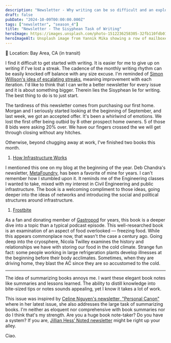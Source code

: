```yaml
---
description: "Newsletter - Why writing can be so difficult and an exploration of streaks. We talk about the two latest books I read and end on a somber note about note-taking for books."
draft: false
pubDate: "2024-10-09T00:00:00.000Z"
tags: ["newsletter", "season_4"]
title: "Newsletter - The Sisyphean Task of Writing"
heroImage: https://images.unsplash.com/photo-1512236258305-32fb110fdb01?q=80&w=2374&auto=format&fit=crop&ixlib=rb-4.0.3&ixid=M3wxMjA3fDB8MHxwaG90by1wYWdlfHx8fGVufDB8fHx8fA%3D%3D
heroImageAlt: Unsplash image from Yannik Mika showing a row of mailboxes
---
```


📍 Location: Bay Area, CA (in transit)

I find it difficult to get started with writing. It is easier for me to give up on writing if I've lost a streak. The cadence of the monthly writing rhythm can be easily knocked off balance with any size excuse. I'm reminded of [Simon Willison's idea of escalating streaks](https://simonwillison.net/2024/Jan/2/escalating-streaks/), meaning improvement with each iteration. I'd like to think that I can write a better newsletter for every issue and it is about something bigger. Therein lies the Sisyphean lie for writing. The best thing to do is to just start.

The tardiness of this newsletter comes from purchasing our first home. Morgan and I seriously started looking at the beginning of September, and last week, we got an accepted offer. It's been a whirlwind of emotions. We lost the first offer being outbid by 8 other prospect home owners. 5 of those 8 bids were asking 20% over. We have our fingers crossed the we will get through closing without any hitches.

Otherwise, beyond chugging away at work, I've finished two books this month.

1. [How Infrastructure Works](https://app.thestorygraph.com/books/fc70a94c-7238-478d-8d13-37958d318f58)

I mentioned this one on my blog at the beginning of the year. Deb Chandra's newsletter, [MetaFoundry](https://buttondown.com/metafoundry), has been a favorite of mine for years. I can't remember how I stumbled upon it. It reminds me of the Engineering classes I wanted to take, mixed with my interest in Civil Engineering and public infrastructure. The book is a welcoming compliment to those ideas, going deeper into the ideas of networks and introducing the social and political structures around infrastructure.

1. [Frostbite](https://app.thestorygraph.com/books/65239973-95ae-4c24-8876-a8de10766d07)

As a fan and donating member of [Gastropod](https://gastropod.com/) for years, this book is a deeper dive into a topic than a typical podcast episode. This well-researched book is an examination of an aspect of food overlooked — freezing food. While this appears commonplace now, that wasn't the case a century ago. Going deep into the cryosphere, Nicola Twilley examines the history and relationships we have with storing our food in the cold climate. Strange fun fact: some people working in large refrigeration plants develop illnesses at the beginning before their body acclimates. Sometimes, when they are driving home, they blast the AC since they are so accustomed to the cold.

---

The idea of summarizing books annoys me. I want these elegant book notes like summaries and lessons learned. The ability to distill knowledge into bite-sized tips or notes sounds appealing, yet I know it takes a lot of work.

This issue was inspired by [Celine Nguyen's newsletter, "Personal Canon"](https://www.personalcanon.com/p/everything-i-read-in-september-2024) where in her latest issue, she also addresses the large task of summarizing books. I'm neither as eloquent nor comprehensive with book summaries nor do I think that's my strength. Are you a huge book note-taker? Do you have a system? If you are, [Jillian Hess’ Noted newsletter](https://jillianhess.substack.com/) might be right up your alley.

Ciao.
